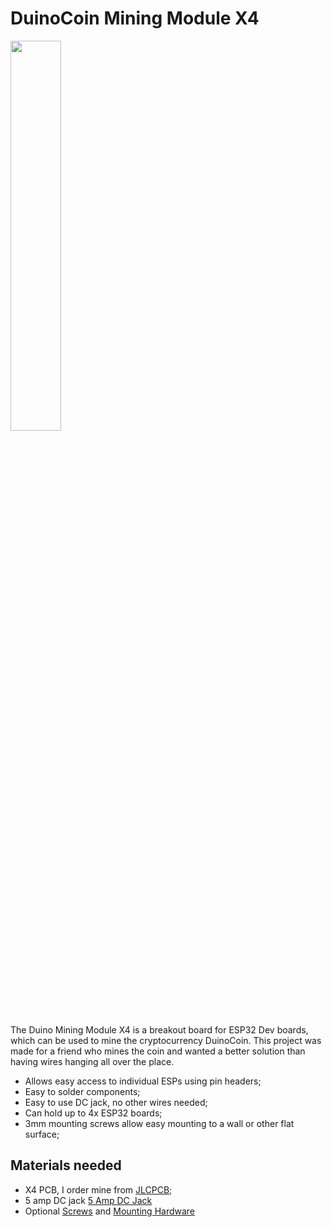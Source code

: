 # DuinoCoin Mining Module X4

<img src="https://github.com/nick-116/duinocoin-mining-module/pictures/pcb.jpg" width="40%">

The Duino Mining Module X4 is a breakout board for ESP32 Dev boards, which can be used to mine the cryptocurrency DuinoCoin. This project was made for a friend who mines the coin and wanted a better solution than having wires hanging all over the place. 

-   Allows easy access to individual ESPs using pin headers;
-   Easy to solder components;
-   Easy to use DC jack, no other wires needed;
-   Can hold up to 4x ESP32 boards;
-   3mm mounting screws allow easy mounting to a wall or other flat surface;

## Materials needed

-   X4 PCB, I order mine from [JLCPCB](https://jlcpcb.com);
-   5 amp DC jack [5 Amp DC Jack](https://lcsc.com/product-detail/AC-DC-Power-Plugs-Receptacles_XKB-Connectivity-DC-005-5A-2-5_C381115.html)
-   Optional [Screws](https://www.amazon.com/Socket-Screws-Machine-Thread-Quantity/dp/B07NTG92SL/ref=sr_1_5?dchild=1&keywords=3mm+x+8mm+screws&qid=1622770899&sr=8-5) and [Mounting Hardware](https://www.amazon.com/gp/product/B08MDBBJZQ/ref=ppx_yo_dt_b_asin_title_o08_s00?ie=UTF8&psc=1)
